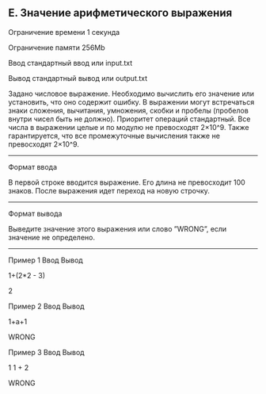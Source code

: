 ## E. Значение арифметического выражения

Ограничение времени	1 секунда

Ограничение памяти	256Mb

Ввод	стандартный ввод или input.txt

Вывод	стандартный вывод или output.txt

Задано числовое выражение. Необходимо вычислить его значение или установить, что оно содержит ошибку. В выражении могут встречаться знаки сложения, вычитания, умножения, скобки и пробелы (пробелов внутри чисел быть не должно). Приоритет операций стандартный. Все числа в выражении целые и по модулю не превосходят 2×10^9. Также гарантируется, что все промежуточные вычисления также не превосходят 2×10^9.

---

Формат ввода

В первой строке вводится выражение. Его длина не превосходит 100 знаков. После выражения идет переход на новую строчку.

---

Формат вывода

Выведите значение этого выражения или слово ”WRONG”, если значение не определено.

---

Пример 1
Ввод
Вывод

1+(2*2 - 3)

	

2

Пример 2
Ввод
Вывод

1+a+1

	

WRONG

Пример 3
Ввод
Вывод

1 1 + 2

	

WRONG
